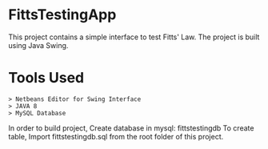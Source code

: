 # FittsTestingApp
This project contains a simple interface to test Fitts' Law. The project is built using Java Swing.

# Tools Used
	> Netbeans Editor for Swing Interface
	> JAVA 8 
	> MySQL Database
	
In order to build project,
Create database in mysql: fittstestingdb
	To create table,
		Import fittstestingdb.sql from the root folder of this project.
		




